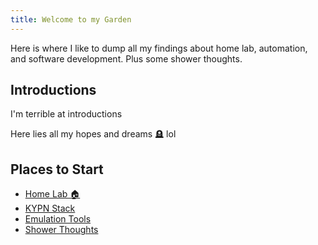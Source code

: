 ```yaml
---
title: Welcome to my Garden
---
```

Here is where I like to dump all my findings about home lab, automation, and software development. Plus some shower thoughts.

## Introductions

I'm terrible at introductions

Here lies all my hopes and dreams 🪦 lol

## Places to Start

- [Home Lab 🏠](📁developer/Home%20Lab%20🏠/Home%20Lab%20🏠.md)
- [KYPN Stack](📁developer/KYPN/KYPN%20Stack.md)
- [Emulation Tools](📁developer/emulation%20👾/Emulation%20Tools.md)
- [Shower Thoughts](🚿%20shower%20thoughts/Shower%20Thoughts.md)